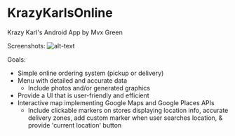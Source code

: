 # KrazyKarlsOnline
Krazy Karl's Android App by Mvx Green

Screenshots:
![alt-text](https://lh4.googleusercontent.com/krYjbDHb-QOnrlB97lBlL8MZxd1fV2lX_myabBGtak3ewdWIEdps91OAk6ujZHNDiOxes8eiRlceQ59FEb4VCHLv8AiJ_OZdegEaBuotOLYEMzdXGLI=w371)

Goals:
- Simple online ordering system (pickup or delivery)
- Menu with detailed and accurate data
  - Include photos and/or generated graphics
- Provide a UI that is user-friendly and efficient
- Interactive map implementing Google Maps and Google Places
  APIs
  - Include clickable markers on stores displaying location
    info, accurate delivery zones, add custom marker when user searches location, & provide 'current location' button
